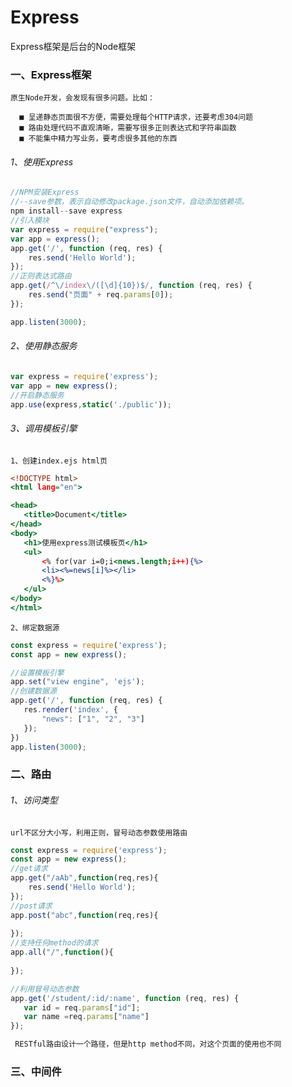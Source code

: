 # Express

  Express框架是后台的Node框架
  
### 一、Express框架
    原生Node开发，会发现有很多问题。比如：
    
  	  ■ 呈递静态页面很不方便，需要处理每个HTTP请求，还要考虑304问题
	  ■ 路由处理代码不直观清晰，需要写很多正则表达式和字符串函数
	  ■ 不能集中精力写业务，要考虑很多其他的东西
    
###### 1、使用Express
    
```.js
//NPM安装Express
//--save参数，表示自动修改package.json文件，自动添加依赖项。
npm install--save express
//引入模块
var express = require("express");
var app = express();
app.get('/', function (req, res) {
    res.send('Hello World');
});
//正则表达式路由
app.get(/^\/index\/([\d]{10})$/, function (req, res) {
    res.send("页面" + req.params[0]);
});

app.listen(3000);
```
 ###### 2、使用静态服务
 
 ```.js
var express = require('express');
var app = new express();
//开启静态服务
app.use(express,static('./public'));
 ```
 
 ###### 3、调用模板引擎
    1、创建index.ejs html页
 ``` .html
 <!DOCTYPE html>
<html lang="en">

<head>
    <title>Document</title>
</head>
<body>
    <h1>使用express测试模板页</h1>
    <ul>
        <% for(var i=0;i<news.length;i++){%>
        <li><%=news[i]%></li>
        <%}%>
    </ul>
</body>
</html>
 ```
    2、绑定数据源
 ```.js
const express = require('express');
const app = new express();

//设置模板引擎
app.set("view engine", 'ejs');
//创建数据源
app.get('/', function (req, res) {
    res.render('index', {
        "news": ["1", "2", "3"]
    });
})
app.listen(3000);
 ```
### 二、路由

###### 1、访问类型

 `url不区分大小写，利用正则，冒号动态参数使用路由`
  
``` .js
const express = require('express');
const app = new express();
//get请求
app.get("/aAb",function(req,res){
	res.send('Hello World');
});
//post请求
app.post("abc",function(req,res){
	
});
//支持任何method的请求
app.all("/",function(){
	
});

//利用冒号动态参数
app.get('/student/:id/:name', function (req, res) {
   var id = req.params["id"];
   var name =req.params["name"]
});

 RESTful路由设计一个路径，但是http method不同，对这个页面的使用也不同
```
### 三、中间件

